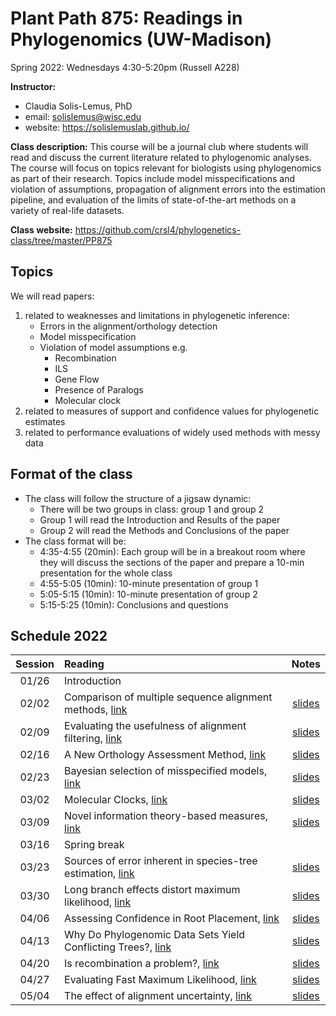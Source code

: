 # Plant Path 875: Readings in Phylogenomics (UW-Madison)

Spring 2022: Wednesdays 4:30-5:20pm (Russell A228)

**Instructor:** 

- Claudia Solis-Lemus, PhD
- email: solislemus@wisc.edu
- website: https://solislemuslab.github.io/

**Class description:** 
This course will be a journal club where students will read and discuss the current literature related to phylogenomic analyses. The course will focus on topics relevant for biologists using phylogenomics as part of their research. Topics include model misspecifications and violation of assumptions, propagation of alignment errors into the estimation pipeline, and evaluation of the limits of state-of-the-art methods on a variety of real-life datasets.

**Class website:** https://github.com/crsl4/phylogenetics-class/tree/master/PP875

## Topics

We will read papers: 
1. related to weaknesses and limitations in phylogenetic inference:
    - Errors in the alignment/orthology detection
    - Model misspecification
    - Violation of model assumptions e.g.
        - Recombination
        - ILS
        - Gene Flow
        - Presence of Paralogs
        - Molecular clock
2. related to measures of support and confidence values for phylogenetic estimates
3. related to performance evaluations of widely used methods with messy data

## Format of the class

- The class will follow the structure of a jigsaw dynamic:  
    - There will be two groups in class: group 1 and group 2
    - Group 1 will read the Introduction and Results of the paper
    - Group 2 will read the Methods and Conclusions of the paper
- The class format will be:
    - 4:35-4:55 (20min): Each group will be in a breakout room where they will discuss the sections of the  paper and prepare a 10-min presentation for the whole class
    - 4:55-5:05 (10min): 10-minute presentation of group 1
    - 5:05-5:15 (10min): 10-minute presentation of group 2
    - 5:15-5:25 (10min): Conclusions and questions

## Schedule 2022

| Session | Reading | Notes |
| :---:   | :---   | :---:                     |
| 01/26   |  Introduction |  |
| 02/02   |  Comparison of multiple sequence alignment methods, [link](https://journals.plos.org/plosone/article?id=10.1371/journal.pone.0018093) | [slides](https://docs.google.com/presentation/d/1r_NOYvCrJqArUanLrmzkxA_7JBP2BtJxeecku4XaFGE/edit?usp=sharing) |
| 02/09   | Evaluating the usefulness of alignment filtering, [link](https://bmcevolbiol.biomedcentral.com/articles/10.1186/s12862-019-1350-2) | [slides](https://docs.google.com/presentation/d/1-_NDWVzQoW8AnFO1ThLqOAT2GDBrlwtIYiqzzp_ilSk/edit?usp=sharing) |
| 02/16   | A New Orthology Assessment Method, [link](https://academic.oup.com/mbe/article/33/8/2117/2578877) | [slides](https://docs.google.com/presentation/d/11JPLZT68q8JrftM2sL-CXjNytWKu_3EsMfbSFbzyyx0/edit?usp=sharing) |
| 02/23   | Bayesian selection of misspecified models, [link](https://www.pnas.org/content/115/8/1854) | [slides](https://docs.google.com/presentation/d/15r1vIixPnmhAzUW298sEDGMmkFVvmvwl5A4Te30h0tE/edit?usp=sharing) |
| 03/02   | Molecular Clocks, [link](https://www.sciencedirect.com/science/article/pii/S0168952520301311?via%3Dihub) | [slides](https://docs.google.com/presentation/d/1FR9MxKmfpHzAnbsCZJOFbhFuzcy6p5np5Mmkt0HwY6U/edit?usp=sharing) |
| 03/09   | Novel information theory-based measures, [link](https://academic.oup.com/mbe/article/31/5/1261/994356) | [slides](https://docs.google.com/presentation/d/1RqcYnnc5YDOS82dkLAqX81QEGD4lToXt0BJggZbrJ9M/edit?usp=sharing) |
| 03/16   | Spring break | |
| 03/23   | Sources of error inherent in species-tree estimation, [link](https://academic.oup.com/sysbio/article/59/5/573/1647664) | [slides](https://docs.google.com/presentation/d/1XGcc9uP8DrIDgYVZjhdhdkqB8ZsPgoYQ2TAgj3K-IUI/edit?usp=sharing) |
| 03/30   | Long branch effects distort maximum likelihood, [link](https://journals.plos.org/plosone/article?id=10.1371/journal.pone.0036593) | [slides](https://docs.google.com/presentation/d/1daZyM2Ld6k75Ok1j49KdTMoYCM-afIYeTH7lUAYJEwA/edit?usp=sharing) |
| 04/06   | Assessing Confidence in Root Placement, [link](https://www.biorxiv.org/content/10.1101/2020.07.31.230144v2) | [slides](https://docs.google.com/presentation/d/1eioU13L-gpqA_cbwO2Ifml7JcEwtBo94Wt0F1UOLv2w/edit?usp=sharing) |
| 04/13   | Why Do Phylogenomic Data Sets Yield Conflicting Trees?, [link](https://academic.oup.com/sysbio/article/66/5/857/3091102) | [slides](https://docs.google.com/presentation/d/1m2V7VntpTFKEKoGJyXcukP1uHJho-w83TLCWg0T1iss/edit?usp=sharing) |
| 04/20   | Is recombination a problem?, [link](https://academic.oup.com/sysbio/article/61/4/691/1637909) | [slides](https://docs.google.com/presentation/d/1vRTptF3cEX3_3tMGNzh6R2_flAEyWC9eQ97-W5VUrnY/edit?usp=sharing) |
| 04/27   | Evaluating Fast Maximum Likelihood, [link](https://academic.oup.com/mbe/article/35/2/486/4644721) | [slides](https://docs.google.com/presentation/d/1yMJ-zY-Q-KeKA-neAgyP4eVdhVDg2pMyEUfH0pyUEgA/edit?usp=sharing) |
| 05/04   | The effect of alignment uncertainty, [link](https://bmcevolbiol.biomedcentral.com/articles/10.1186/s12862-019-1534-9) | [slides](https://docs.google.com/presentation/d/1zRnwDo9MsX-oZxzgSF3nDDbh6ffsVmZOne1wT--PpiA/edit?usp=sharing) |


